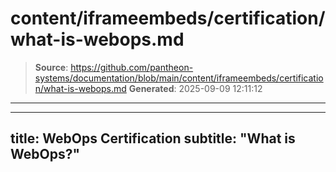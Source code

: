 # content/iframeembeds/certification/what-is-webops.md

> **Source**: https://github.com/pantheon-systems/documentation/blob/main/content/iframeembeds/certification/what-is-webops.md
> **Generated**: 2025-09-09 12:11:12

---

---
title: WebOps Certification
subtitle: "What is WebOps?"
---

<Partial file="certification-guide/what-is-webops.md" />
